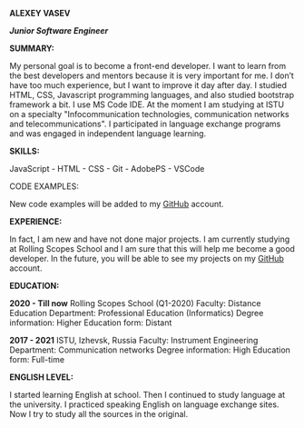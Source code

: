 **ALEXEY VASEV**

***Junior Software Engineer***

**SUMMARY:**

My personal goal is to become a front-end developer. I want to learn from the best developers and mentors because it is very important for me. I don’t have too much experience, but I want to improve it day after day. I studied HTML, CSS, Javascript programming languages, and also studied bootstrap framework a bit. I use MS Code IDE. At the moment I am studying at ISTU on a specialty "Infocommunication technologies, communication networks and telecommunications". I participated in language exchange programs and was engaged in independent language learning.

**SKILLS:**

JavaScript - HTML - CSS - Git - AdobePS - VSCode

CODE EXAMPLES:

New code examples will be added to my [GitHub](https://github.com/haisenberggoodman) account.

**EXPERIENCE:**

In fact, I am new and have not done major projects. I am currently studying at Rolling Scopes School and I am sure that this will help me become a good developer. In the future, you will be able to see my projects on my [GitHub](https://github.com/haisenberggoodman) account.

**EDUCATION:**

**2020 - Till now** Rolling Scopes School (Q1-2020)
Faculty: Distance Education
Department: Professional Education (Informatics)
Degree information: Higher
Education form: Distant

**2017 - 2021** ISTU, Izhevsk, Russia
Faculty: Instrument Engineering
Department: Communication networks
Degree information: High
Education form: Full-time

**ENGLISH LEVEL:**

I started learning English at school. Then I continued to study language at the university. I practiced speaking English on language exchange sites. Now I try to study all the sources in the original.
